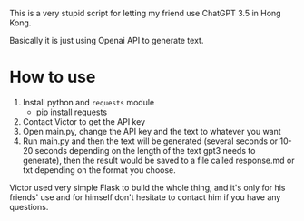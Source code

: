 This is a very stupid script for letting my friend use ChatGPT 3.5 in Hong Kong.

Basically it is just using Openai API to generate text.

# How to use

1. Install python and `requests` module
   - pip install requests
2. Contact Victor to get the API key
3. Open main.py, change the API key and the text to whatever you want
4. Run main.py and then the text will be generated (several seconds or 10-20 seconds depending on the length of the 
   text gpt3 needs to generate), then the result would be saved to a file called response.md or txt depending on the
   format you choose.


Victor used very simple Flask to build the whole thing, and it's only for his friends' use and for himself don't hesitate to contact him if you have any questions.
